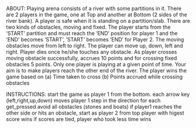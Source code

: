 ABOUT:
Playing arena consists of a river with some partitions in it. There are 2 players in the game, one at Top and
another at Bottom (2 sides of the river bank). A player is safe when it is standing on a partition/slab. There
are two kinds of obstacles, moving and fixed. The player starts from the ‘START’ partition and must reach
the ‘END’ position for player 1 and the ‘END’ becomes ‘START’, ‘START’ becomes ‘END’ for Player 2. The
moving obstacles move from left to right. The player can move up, down, left and right. Player dies once
he/she touches any obstacle. As player crosses moving obstacle successfully, accrues 10 points and for
crossing fixed obstacles 5 points. Only one player is playing at a given point of time. Your aim is to make
players reach the other end of the river. The player wins the game based on
(a) Time taken to cross
(b) Points accrued while crossing obstacles

INSTRUCTIONS:
    start the game as player 1 from the bottom.
    each arrow key (left,right,up,down) moves player 1 step in the direction for each get_pressed
    avoid all obstacles (stones and boats)
    if player1 reaches the other side or hits an obstacle, start as player 2 from top
    player with higest score wins
    if scores are tied, player who took less time wins
